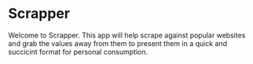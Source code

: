 # Scrapper

Welcome to Scrapper. This app will help scrape against popular websites and grab the values away from them to present them in a quick and succicint format for personal consumption. 
